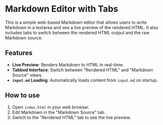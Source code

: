 # Markdown Editor with Tabs

This is a simple web-based Markdown editor that allows users to write Markdown in a textarea and see a live preview of the rendered HTML. It also includes tabs to switch between the rendered HTML output and the raw Markdown source.

## Features

*   **Live Preview**: Renders Markdown to HTML in real-time.
*   **Tabbed Interface**: Switch between "Rendered HTML" and "Markdown Source" views.
*   **`input.md` Loading**: Automatically loads content from `input.md` on startup.

## How to use

1.  Open `index.html` in your web browser.
2.  Edit Markdown in the "Markdown Source" tab.
3.  Switch to the "Rendered HTML" tab to see the live preview.
